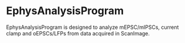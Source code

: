 # EphysAnalysisProgram

EphysAnalysisProgram is designed to analyze mEPSC/mIPSCs, current clamp and oEPSCs/LFPs from data acquired in ScanImage.
